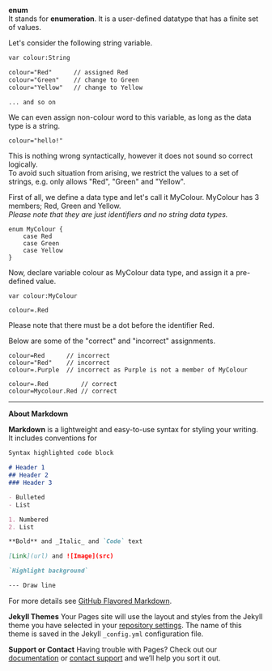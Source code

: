 **enum**  
It stands for **enumeration**. It is a user-defined datatype that has a finite set of values.

Let's consider the following string variable.  

```markdown
var colour:String

colour="Red"      // assigned Red
colour="Green"    // change to Green
colour="Yellow"   // change to Yellow

... and so on
```  
We can even assign non-colour word to this variable, as long as the data type is a string.
```
colour="hello!"
```
This is nothing wrong syntactically, however it does not sound so correct logically.  
To avoid such situation from arising, we restrict the values to a set of strings, e.g. only allows "Red", "Green" and "Yellow".  

First of all, we define a data type and let's call it MyColour. MyColour has 3 members; Red, Green and Yellow.  
*Please note that they are just identifiers and no string data types.*

```
enum MyColour {
    case Red
    case Green
    case Yellow
}
```

Now, declare variable colour as MyColour data type, and assign it a pre-defined value.
```
var colour:MyColour

colour=.Red
```
Please note that there must be a dot before the identifier Red.  
  
Below are some of the "correct" and "incorrect" assignments.
```
colour=Red      // incorrect
colour="Red"    // incorrect
colour=.Purple  // incorrect as Purple is not a member of MyColour

colour=.Red         // correct
colour=Mycolour.Red // correct
```




-------------------------------------------------------------------------

**About Markdown**

**Markdown** is a lightweight and easy-to-use syntax for styling your writing. It includes conventions for

```markdown
Syntax highlighted code block

# Header 1
## Header 2
### Header 3

- Bulleted
- List

1. Numbered
2. List

**Bold** and _Italic_ and `Code` text

[Link](url) and ![Image](src)

`Highlight background`

--- Draw line

```
For more details see [GitHub Flavored Markdown](https://guides.github.com/features/mastering-markdown/).

**Jekyll Themes**
Your Pages site will use the layout and styles from the Jekyll theme you have selected in your [repository settings](https://github.com/siewmeng/sm/settings). The name of this theme is saved in the Jekyll `_config.yml` configuration file.

**Support or Contact**
Having trouble with Pages? Check out our [documentation](https://help.github.com/categories/github-pages-basics/) or [contact support](https://github.com/contact) and we’ll help you sort it out.
